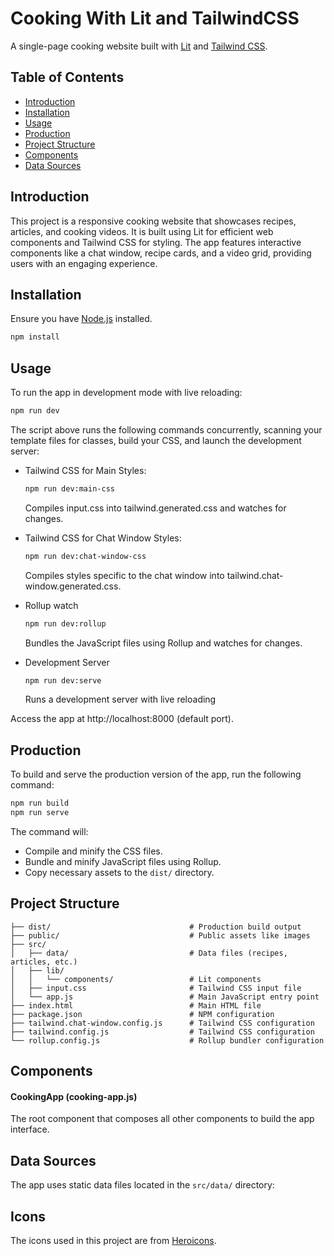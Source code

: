 # Cooking With Lit and TailwindCSS

A single-page cooking website built with [Lit](https://lit.dev/) and [Tailwind CSS](https://tailwindcss.com/).

## Table of Contents

- [Introduction](#introduction)
- [Installation](#installation)
- [Usage](#usage)
- [Production](#production)
- [Project Structure](#project-structure)
- [Components](#components)
- [Data Sources](#data-sources)

## Introduction

This project is a responsive cooking website that showcases recipes, articles, and cooking videos. It is built using Lit for efficient web components and Tailwind CSS for styling. The app features interactive components like a chat window, recipe cards, and a video grid, providing users with an engaging experience.

## Installation

Ensure you have [Node.js](https://nodejs.org/en) installed.

```bash
npm install
```

## Usage

To run the app in development mode with live reloading:

```bash
npm run dev
```

The script above runs the following commands concurrently, scanning your template files for classes, build your CSS, and launch the development server:

- Tailwind CSS for Main Styles:

    ```bash
    npm run dev:main-css
    ```

    Compiles input.css into tailwind.generated.css and watches for changes.

- Tailwind CSS for Chat Window Styles:

    ```bash
    npm run dev:chat-window-css
    ```

    Compiles styles specific to the chat window into tailwind.chat-window.generated.css.

- Rollup watch

    ```bash
    npm run dev:rollup
    ```

    Bundles the JavaScript files using Rollup and watches for changes.

- Development Server
    ```bash
    npm run dev:serve
    ```
    Runs a development server with live reloading

Access the app at http://localhost:8000 (default port).

## Production

To build and serve the production version of the app, run the following command:

```bash
npm run build
npm run serve
```

The command will:

- Compile and minify the CSS files.
- Bundle and minify JavaScript files using Rollup.
- Copy necessary assets to the `dist/` directory.

## Project Structure

```
├── dist/                               # Production build output
├── public/                             # Public assets like images
├── src/
│   ├── data/                           # Data files (recipes, articles, etc.)
│   ├── lib/
│   │   └── components/                 # Lit components
│   ├── input.css                       # Tailwind CSS input file
│   └── app.js                          # Main JavaScript entry point
├── index.html                          # Main HTML file
├── package.json                        # NPM configuration
├── tailwind.chat-window.config.js      # Tailwind CSS configuration
├── tailwind.config.js                  # Tailwind CSS configuration
└── rollup.config.js                    # Rollup bundler configuration
```

## Components

#### CookingApp (cooking-app.js)

The root component that composes all other components to build the app interface.

## Data Sources

The app uses static data files located in the `src/data/` directory:

## Icons

The icons used in this project are from [Heroicons](https://github.com/tailwindlabs/heroicons/blob/master/LICENSE).
